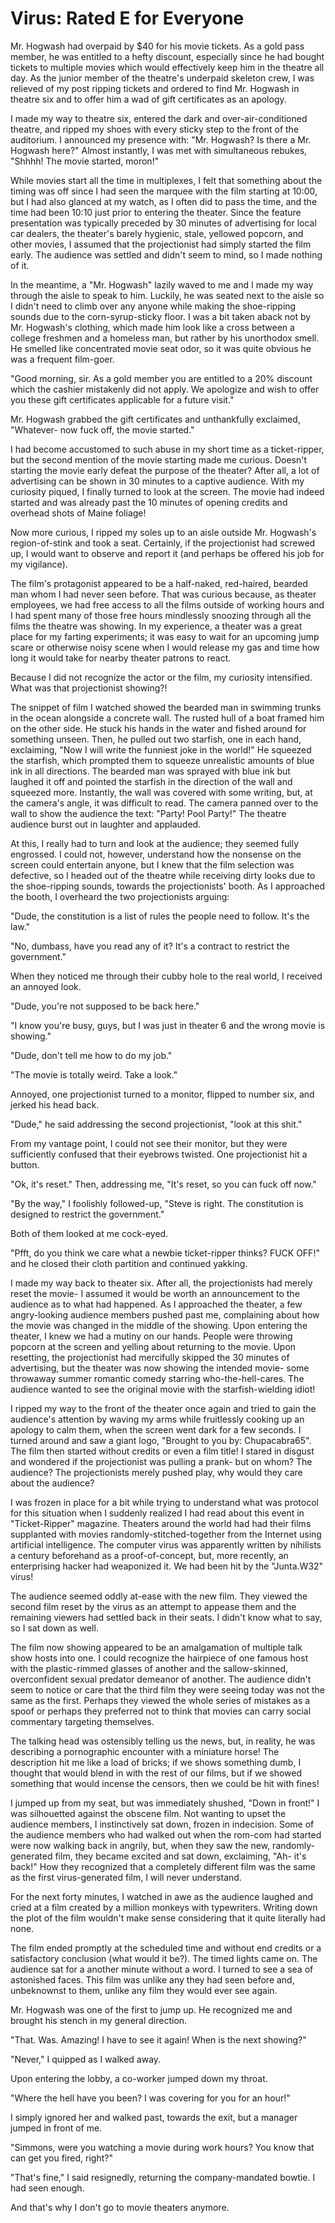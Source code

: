 # Virus: Rated E for Everyone

Mr. Hogwash had overpaid by $40 for his movie tickets. As a gold pass member, he was entitled to a hefty discount, especially since he had bought tickets to multiple movies which would effectively keep him in the theatre all day. As the junior member of the theatre's underpaid skeleton crew, I was relieved of my post ripping tickets and ordered to find Mr. Hogwash in theatre six and to offer him a wad of gift certificates as an apology.

I made my way to theatre six, entered the dark and over-air-conditioned theatre, and ripped my shoes with every sticky step to the front of the auditorium. I announced my presence with: "Mr. Hogwash? Is there a Mr. Hogwash here?" Almost instantly, I was met with simultaneous rebukes, "Shhhh! The movie started, moron!"

While movies start all the time in multiplexes, I felt that something about the timing was off since I had seen the marquee with the film starting at 10:00, but I had also glanced at my watch, as I often did to pass the time, and the time had been 10:10 just prior to entering the theater. Since the feature presentation was typically preceded by 30 minutes of advertising for local car dealers, the theater's barely hygienic, stale, yellowed popcorn, and other movies, I assumed that the projectionist had simply started the film early. The audience was settled and didn't seem to mind, so I made nothing of it.

In the meantime, a "Mr. Hogwash" lazily waved to me and I made my way through the aisle to speak to him. Luckily, he was seated next to the aisle so I didn't need to climb over any anyone while making the shoe-ripping sounds due to the corn-syrup-sticky floor. I was a bit taken aback not by Mr. Hogwash's clothing, which made him look like a cross between a college freshmen and a homeless man, but rather by his unorthodox smell. He smelled like concentrated movie seat odor, so it was quite obvious he was a frequent film-goer.

"Good morning, sir. As a gold member you are entitled to a 20% discount which the cashier mistakenly did not apply. We apologize and wish to offer you these gift certificates applicable for a future visit."

Mr. Hogwash grabbed the gift certificates and unthankfully exclaimed, "Whatever- now fuck off, the movie started."

I had become accustomed to such abuse in my short time as a ticket-ripper, but the second mention of the movie starting made me curious. Doesn't starting the movie early defeat the purpose of the theater? After all, a lot of advertising can be shown in 30 minutes to a captive audience. With my curiosity piqued, I finally turned to look at the screen. The movie had indeed started and was already past the 10 minutes of opening credits and overhead shots of Maine foliage!

Now more curious, I ripped my soles up to an aisle outside Mr. Hogwash's region-of-stink and took a seat. Certainly, if the projectionist had screwed up, I would want to observe and report it (and perhaps be offered his job for my vigilance).

The film's protagonist appeared to be a half-naked, red-haired, bearded man whom I had never seen before. That was curious because, as theater employees, we had free access to all the films outside of working hours and I had spent many of those free hours mindlessly snoozing through all the films the theatre was showing. In my experience, a theater was a great place for my farting experiments; it was easy to wait for an upcoming jump scare or otherwise noisy scene when I would release my gas and time how long it would take for nearby theater patrons to react.

Because I did not recognize the actor or the film, my curiosity intensified. What was that projectionist showing?!

The snippet of film I watched showed the bearded man in swimming trunks in the ocean alongside a concrete wall. The rusted hull of a boat framed him on the other side. He stuck his hands in the water and fished around for something unseen. Then, he pulled out two starfish, one in each hand, exclaiming, "Now I will write the funniest joke in the world!" He squeezed the starfish, which prompted them to squeeze unrealistic amounts of blue ink in all directions. The bearded man was sprayed with blue ink but laughed it off and pointed the starfish in the direction of the wall and squeezed more. Instantly, the wall was covered with some writing, but, at the camera's angle, it was difficult to read. The camera panned over to the wall to show the audience the text: "Party! Pool Party!" The theatre audience burst out in laughter and applauded.

At this, I really had to turn and look at the audience; they seemed fully engrossed. I could not, however, understand how the nonsense on the screen could entertain anyone, but I knew that the film selection was defective, so I headed out of the theatre while receiving dirty looks due to the shoe-ripping sounds, towards the projectionists' booth. As I approached the booth, I overheard the two projectionists arguing:

"Dude, the constitution is a list of rules the people need to follow. It's the law."

"No, dumbass, have you read any of it? It's a contract to restrict the government."

When they noticed me through their cubby hole to the real world, I received an annoyed look.

"Dude, you're not supposed to be back here."

"I know you're busy, guys, but I was just in theater 6 and the wrong movie is showing."

"Dude, don't tell me how to do my job."

"The movie is totally weird. Take a look."

Annoyed, one projectionist turned to a monitor, flipped to number six, and jerked his head back.

"Dude," he said addressing the second projectionist, "look at this shit."

From my vantage point, I could not see their monitor, but they were sufficiently confused that their eyebrows twisted. One projectionist hit a button.

"Ok, it's reset." Then, addressing me, "It's reset, so you can fuck off now."

"By the way," I foolishly followed-up, "Steve is right. The constitution is designed to restrict the government."

Both of them looked at me cock-eyed.

"Pfft, do you think we care what a newbie ticket-ripper thinks? FUCK OFF!" and he closed their cloth partition and continued yakking.

I made my way back to theater six. After all, the projectionists had merely reset the movie- I assumed it would be worth an announcement to the audience as to what had happened. As I approached the theater, a few angry-looking audience members pushed past me, complaining about how the movie was changed in the middle of the showing. Upon entering the theater, I knew we had a mutiny on our hands. People were throwing popcorn at the screen and yelling about returning to the movie. Upon resetting, the projectionist had mercifully skipped the 30 minutes of advertising, but the theater was now showing the intended movie- some throwaway summer romantic comedy starring who-the-hell-cares. The audience wanted to see the original movie with the starfish-wielding idiot!

I ripped my way to the front of the theater once again and tried to gain the audience's attention by waving my arms while fruitlessly cooking up an apology to calm them, when the screen went dark for a few seconds. I turned around and saw a giant logo, "Brought to you by: Chupacabra65". The film then started without credits or even a film title! I stared in disgust and wondered if the projectionist was pulling a prank- but on whom? The audience? The projectionists merely pushed play, why would they care about the audience?

I was frozen in place for a bit while trying to understand what was protocol for this situation when I suddenly realized I had read about this event in "Ticket-Ripper" magazine. Theaters around the world had had their films supplanted with movies randomly-stitched-together from the Internet using artificial intelligence. The computer virus was apparently written by nihilists a century beforehand as a proof-of-concept, but, more recently, an enterprising hacker had weaponized it. We had been hit by the "Junta.W32" virus!

The audience seemed oddly at-ease with the new film. They viewed the second film reset by the virus as an attempt to appease them and the remaining viewers had settled back in their seats. I didn't know what to say, so I sat down as well.

The film now showing appeared to be an amalgamation of multiple talk show hosts into one. I could recognize the hairpiece of one famous host with the plastic-rimmed glasses of another and the sallow-skinned, overconfident sexual predator demeanor of another. The audience didn't seem to notice or care that the third film they were seeing today was not the same as the first. Perhaps they viewed the whole series of mistakes as a spoof or perhaps they preferred not to think that movies can carry social commentary targeting themselves.

The talking head was ostensibly telling us the news, but, in reality, he was describing a pornographic encounter with a miniature horse! The description hit me like a load of bricks; if we shows something dumb, I thought that would blend in with the rest of our films, but if we showed something that would incense the censors, then we could be hit with fines!

I jumped up from my seat, but was immediately shushed, "Down in front!" I was silhouetted against the obscene film. Not wanting to upset the audience members, I instinctively sat down, frozen in indecision. Some of the audience members who had walked out when the rom-com had started were now walking back in angrily, but, when they saw the new, randomly-generated film, they became excited and sat down, exclaiming, "Ah- it's back!" How they recognized that a completely different film was the same as the first virus-generated film, I will never understand.

For the next forty minutes, I watched in awe as the audience laughed and cried at a film created by a million monkeys with typewriters. Writing down the plot of the film wouldn't make sense considering that it quite literally had none.

The film ended promptly at the scheduled time and without end credits or a satisfactory conclusion (what would it be?). The timed lights came on. The audience sat for a another minute without a word. I turned to see a sea of astonished faces. This film was unlike any they had seen before and, unbeknownst to them, unlike any film they would ever see again.

Mr. Hogwash was one of the first to jump up. He recognized me and brought his stench in my general direction.

"That. Was. Amazing! I have to see it again! When is the next showing?"

"Never," I quipped as I walked away.

Upon entering the lobby, a co-worker jumped down my throat.

"Where the hell have you been? I was covering for you for an hour!"

I simply ignored her and walked past, towards the exit, but a manager jumped in front of me.

"Simmons, were you watching a movie during work hours? You know that can get you fired, right?"

"That's fine," I said resignedly, returning the company-mandated bowtie. I had seen enough.

And that's why I don't go to movie theaters anymore.
